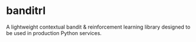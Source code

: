 # banditrl
A lightweight contextual bandit &amp; reinforcement learning library designed to be used in production Python services.
